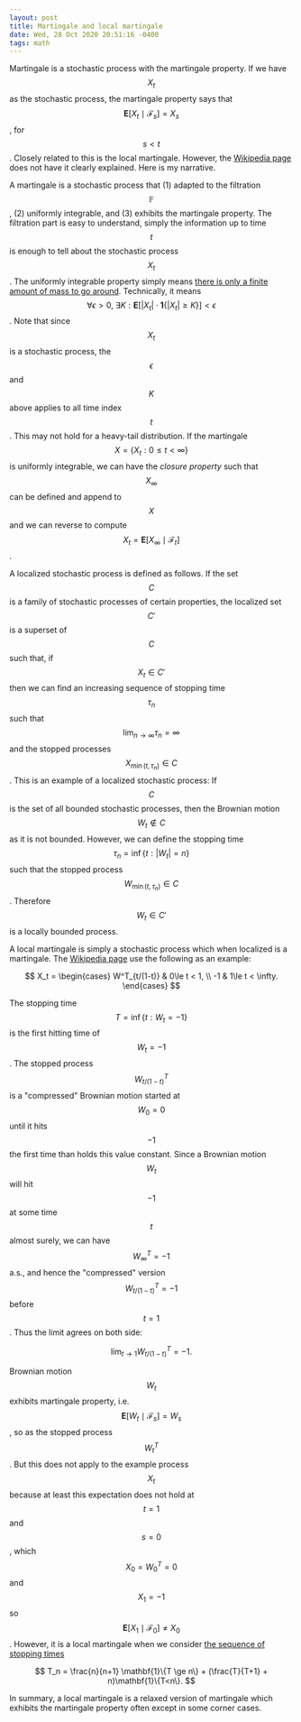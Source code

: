 ```yaml
---
layout: post
title: Martingale and local martingale
date: Wed, 28 Oct 2020 20:51:16 -0400
tags: math
---
```


Martingale is a stochastic process with the martingale property. If we have
$$X_t$$ as the stochastic process, the martingale property says that
$$\mathbf{E}[X_t\mid\mathcal{F}_s] = X_s$$, for $$s\lt t$$. Closely
related to this is the local martingale. However, the [Wikipedia
page](https://en.wikipedia.org/wiki/Local_martingale) does not have it clearly
explained. Here is my narrative.

A martingale is a stochastic process that (1) adapted to the filtration
$$\mathbb{F}$$, (2) uniformly integrable, and (3) exhibits the martingale
property. The filtration part is easy to understand, simply the information up
to time $$t$$ is enough to tell about the stochastic process $$X_t$$. The
uniformly integrable property simply means [there is only a finite amount of
mass to go around](https://www.quora.com/What-is-a-local-martingale).
Technically, it means
$$\forall \epsilon>0,\ \exists K: \mathbf{E}[\lvert X_t\rvert \cdot \mathbf{1}\{\lvert X_t\rvert \ge K \}] < \epsilon$$.
Note that since $$X_t$$ is a stochastic process, the $$\epsilon$$ and $$K$$
above applies to all time index $$t$$. This may not hold for a heavy-tail
distribution. If the martingale $$X=\{X_t: 0\le t<\infty\}$$ is uniformly
integrable, we can have the *closure property* such that $$X_\infty$$ can be
defined and append to $$X$$ and we can reverse to compute
$$X_t=\mathbf{E}[X_\infty\mid\mathcal{F}_t]$$.

A localized stochastic process is defined as follows. If the set $$C$$ is a
family of stochastic processes of certain properties, the localized set $$C'$$
is a superset of $$C$$ such that, if $$X_t\in C'$$ then we can find an
increasing sequence of stopping time $$\tau_n$$ such that
$$\lim_{n\to\infty}\tau_n=\infty$$ and the stopped processes
$$X_{\min(t,\tau_n)}\in C$$. This is an example of a localized stochastic
process: If $$C$$ is the set of all bounded stochastic processes, then the
Brownian motion $$W_t\notin C$$ as it is not bounded. However, we can define
the stopping time $$\tau_n=\inf\{t: \lvert W_t\rvert = n\}$$ such that the stopped
process $$W_{\min(t,\tau_n)}\in C$$. Therefore $$W_t\in C'$$ is a locally
bounded process.

A local martingale is simply a stochastic process which when localized is a
martingale. The [Wikipedia page](https://en.wikipedia.org/wiki/Local_martingale)
use the following as an example:

$$
X_t = \begin{cases}
  W^T_{t/(1-t)} & 0\le t < 1, \\
  -1            & 1\le t < \infty.
\end{cases}
$$

The stopping time $$T=\inf\{t: W_t=-1\}$$ is the first hitting time of
$$W_t=-1$$. The stopped process $$W^T_{t/(1-t)}$$ is a "compressed" Brownian
motion started at $$W_0=0$$ until it hits $$-1$$ the first time than holds this
value constant. Since a Brownian motion $$W_t$$ will hit $$-1$$ at some time
$$t$$ almost surely, we can have $$W^T_\infty=-1$$ a.s., and hence the
"compressed" version $$W^T_{t/(1-t)}=-1$$ before $$t=1$$. Thus the limit agrees
on both side:

$$
\lim_{t\to 1} W^T_{t/(1-t)} = -1.
$$

Brownian motion $$W_t$$ exhibits martingale property, i.e.
$$\mathbf{E}[W_t\mid\mathcal{F}_s]=W_s$$, so as the stopped process $$W^T_t$$.
But this does not apply to the example process $$X_t$$ because at least this
expectation does not hold at $$t=1$$ and $$s=0$$, which $$X_0=W^T_0=0$$ and
$$X_1=-1$$ so $$\mathbf{E}[X_1\mid\mathcal{F}_0]\ne X_0$$. However, it is a
local martingale when we consider
[the sequence of stopping times](https://math.stackexchange.com/questions/2077827)

$$
T_n = \frac{n}{n+1} \mathbf{1}\{T \ge n\} + (\frac{T}{T+1} + n)\mathbf{1}\{T<n\}.
$$

In summary, a local martingale is a relaxed version of martingale which
exhibits the martingale property often except in some corner cases.
